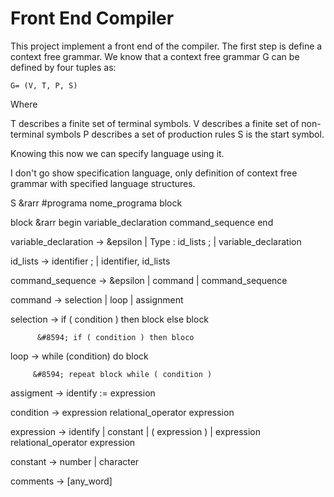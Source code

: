 # Front End Compiler

This project implement a front end of  the compiler. The first step is define a context free grammar. We know that a context free grammar G can be defined by four tuples as:

```
G= (V, T, P, S)
```

Where

T describes a finite set of terminal symbols.
V describes a finite set of non-terminal symbols
P describes a set of production rules
S is the start symbol.

Knowing this now we can specify language using it.

I don't go show specification language, only definition of context free grammar with specified language structures.


S &rarr #programa nome_programa
    block

block &rarr begin
    variable_declaration
    command_sequence
    end

variable_declaration &#8594; &epsilon | Type : id_lists ; | variable_declaration

id_lists &#8594; identifier ; | identifier, id_lists

command_sequence &#8594; &epsilon | command | command_sequence

command &#8594; selection | loop | assignment

selection &#8594; if ( condition ) then block else block
          
          &#8594; if ( condition ) then bloco

loop &#8594; while (condition) do block
         
         &#8594; repeat block while ( condition )

assigment &#8594; identify := expression

condition &#8594; expression relational_operator expression

expression &#8594; identify | constant | ( expression ) | expression relational_operator expression

constant &#8594; number | character

comments &#8594; [any_word]


​    

